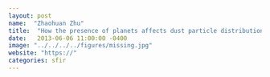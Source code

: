 ```yaml
---
layout: post
name:  "Zhaohuan Zhu"
title:  "How the presence of planets affects dust particle distributions in protoplanetary disks? (room 33)"
date:   2013-06-06 11:00:00 -0400
image: "../../../../figures/missing.jpg"
website: "https://"
categories: sfir
---
```


